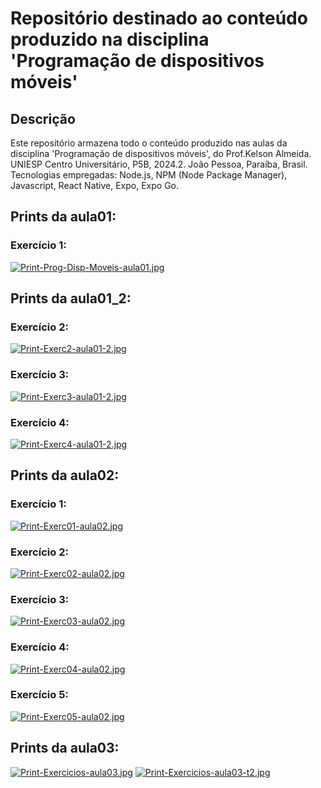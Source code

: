 # Repositório destinado ao conteúdo produzido na disciplina 'Programação de dispositivos móveis'

## Descrição
Este repositório armazena todo o conteúdo produzido nas aulas da disciplina 'Programação de dispositivos móveis', do Prof.Kelson Almeida. UNIESP Centro Universitário, P5B, 2024.2. João Pessoa, Paraíba, Brasil.
Tecnologias empregadas: Node.js, NPM (Node Package Manager), Javascript, React Native, Expo, Expo Go.



## Prints da aula01:
### Exercício 1:
[![Print-Prog-Disp-Moveis-aula01.jpg](https://i.postimg.cc/fbv9rL5Q/Print-Prog-Disp-Moveis-aula01.jpg)](https://github.com/SymoneBCavalcantiC/PrgrmDispositivosMoveis/blob/main/aula01/src/components/Exercicio01.js)


## Prints da aula01_2:
### Exercício 2:
[![Print-Exerc2-aula01-2.jpg](https://i.postimg.cc/wxbJrz1y/Print-Exerc2-aula01-2.jpg)](https://github.com/SymoneBCavalcantiC/PrgrmDispositivosMoveis/blob/main/aula01_2/src/components/Exercicio02.js)
### Exercício 3:
[![Print-Exerc3-aula01-2.jpg](https://i.postimg.cc/V60rQrrJ/Print-Exerc3-aula01-2.jpg)](https://github.com/SymoneBCavalcantiC/PrgrmDispositivosMoveis/blob/main/aula01_2/src/components/Exercicio03.js)
### Exercício 4:
[![Print-Exerc4-aula01-2.jpg](https://i.postimg.cc/DynZ5YgJ/Print-Exerc4-aula01-2.jpg)](https://github.com/SymoneBCavalcantiC/PrgrmDispositivosMoveis/blob/main/aula01_2/src/components/Exercicio04.js)


## Prints da aula02:
### Exercício 1:
[![Print-Exerc01-aula02.jpg](https://i.postimg.cc/0NbdjNKs/Print-Exerc01-aula02.jpg)](https://github.com/SymoneBCavalcantiC/PrgrmDispositivosMoveis/blob/main/aula02/src/components/Exercicio01.js)
### Exercício 2:
[![Print-Exerc02-aula02.jpg](https://i.postimg.cc/L5bmHvcR/Print-Exerc02-aula02.jpg)](https://github.com/SymoneBCavalcantiC/PrgrmDispositivosMoveis/blob/main/aula02/src/components/Exercicio02.js)
### Exercício 3:
[![Print-Exerc03-aula02.jpg](https://i.postimg.cc/zXyJdZhf/Print-Exerc03-aula02.jpg)](https://github.com/SymoneBCavalcantiC/PrgrmDispositivosMoveis/blob/main/aula02/src/components/Exercicio03.js)
### Exercício 4:
[![Print-Exerc04-aula02.jpg](https://i.postimg.cc/xj4QNxZV/Print-Exerc04-aula02.jpg)](https://github.com/SymoneBCavalcantiC/PrgrmDispositivosMoveis/blob/main/aula02/src/components/Exercicio04.js)
### Exercício 5:
[![Print-Exerc05-aula02.jpg](https://i.postimg.cc/65wSWYBs/Print-Exerc05-aula02.jpg)](https://github.com/SymoneBCavalcantiC/PrgrmDispositivosMoveis/blob/main/aula02/src/components/Exercicio05.js)

## Prints da aula03:
[![Print-Exercicios-aula03.jpg](https://i.postimg.cc/0N3kh39h/Print-Exercicios-aula03.jpg)](https://github.com/SymoneBCavalcantiC/PrgrmDispositivosMoveis/blob/main/aula03/src/screens/HomeScreen.js)
[![Print-Exercicios-aula03-t2.jpg](https://i.postimg.cc/Bv8s5g2p/Print-Exercicios-aula03-t2.jpg)](https://github.com/SymoneBCavalcantiC/PrgrmDispositivosMoveis/blob/main/aula03/src/screens/DetailsScreen.js)